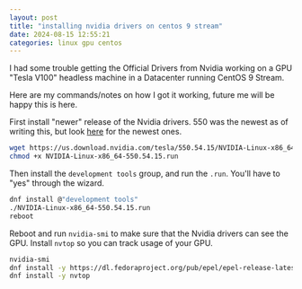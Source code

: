 ```yaml
---
layout: post
title: "installing nvidia drivers on centos 9 stream"
date: 2024-08-15 12:55:21
categories: linux gpu centos
---
```


I had some trouble getting the Official Drivers from Nvidia working on a GPU "Tesla V100" headless
machine in a Datacenter running CentOS 9 Stream.

Here are my commands/notes on how I got it working, future me will be happy this is here.

First install "newer" release of the Nvidia drivers. 550 was the newest as of writing this,
but look [here](https://www.nvidia.com/Download/Find.aspx?lang=en-us) for the newest ones.

```bash
wget https://us.download.nvidia.com/tesla/550.54.15/NVIDIA-Linux-x86_64-550.54.15.run
chmod +x NVIDIA-Linux-x86_64-550.54.15.run
```

Then install the `development tools` group, and run the `.run`. You'll have to "yes"
through the wizard.

```bash
dnf install @"development tools"
./NVIDIA-Linux-x86_64-550.54.15.run
reboot
```

Reboot and run `nvidia-smi` to make sure that the Nvidia drivers can see the GPU.
Install `nvtop` so you can track usage of your GPU.

```bash
nvidia-smi
dnf install -y https://dl.fedoraproject.org/pub/epel/epel-release-latest-$(rpm -E %{rhel}).noarch.rpm
dnf install -y nvtop
```

